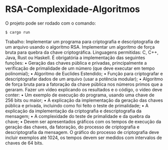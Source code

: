 # RSA-Complexidade-Algoritmos


O projeto pode ser rodado com o comando:

```
$ cargo run
```

Trabalho:
Implementar um programa para criptografia e descriptografia de um arquivo usando o algoritmo
RSA. Implementar um algoritmo de força bruta para quebra da chave criptográfica.
Linguagens permitidas: C, C++, Java, Rust ou Haskell.
É obrigatória a implementação das seguintes funções:
• Geração das chaves pública e privadas, principalmente a verificação de primalidade de um
número (que deve executar em tempo polinomial);
• Algoritmo de Euclides Estendido;
• Função para criptografar e descriptografar dados de um arquivo (usar a potência modular);
• Algoritmo de força bruta para a fatoração da chave pública nos números primos que a
geraram.
Fazer um vídeo explicando os resultados e o código, o vídeo deve conter:
• Um exemplo de execução do programa, usando uma chave de 256 bits ou maior;
• A explicação da implementação da geração das chaves pública e privada, incluindo como foi
feito o teste de primalidade;
• A explicação da implementação da criptografia e descriptografia da mensagem;
• A complexidade do teste de primalidade e da quebra da chave;
• Devem ser apresentados gráficos com os tempos de execução da geração das chaves, da
fatoração, do processo de criptografia e descriptografia da mensagem. O gráfico do processo
de criptografia deve incluir exemplos até 1024, os tempos devem ser medidos com
intervalos de chaves de 64 bits.

